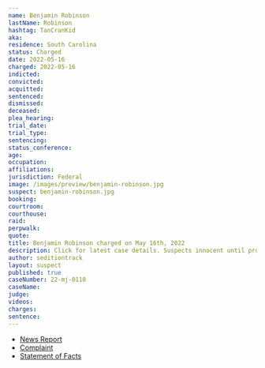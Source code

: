 ```yaml
---
name: Benjamin Robinson
lastName: Robinson
hashtag: TanCranKid
aka:
residence: South Carolina
status: Charged
date: 2022-05-16
charged: 2022-05-16
indicted:
convicted:
acquitted:
sentenced:
dismissed:
deceased:
plea_hearing:
trial_date:
trial_type:
sentencing:
status_conference:
age:
occupation:
affiliations:
jurisdiction: Federal
image: /images/preview/benjamin-robinson.jpg
suspect: benjamin-robinson.jpg
booking:
courtroom:
courthouse:
raid:
perpwalk:
quote:
title: Benjamin Robinson charged on May 16th, 2022
description: Click for latest case details. Suspects innocent until proven guilty.
author: seditiontrack
layout: suspect
published: true
caseNumber: 22-mj-0110
caseName:
judge:
videos:
charges:
sentence:
---
```

- [News Report](https://www.wcnc.com/article/news/local/south-carolina-family-charged-connection-capitol-riot/275-8f18be45-808e-4043-8352-a1256ce11587)
- [Complaint](https://www.justice.gov/usao-dc/case-multi-defendant/file/1507546/download)
- [Statement of Facts](https://www.justice.gov/usao-dc/case-multi-defendant/file/1507551/download)
